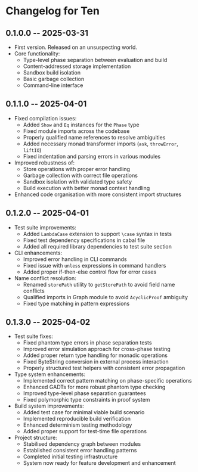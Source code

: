# Changelog for Ten

## 0.1.0.0 -- 2025-03-31

* First version. Released on an unsuspecting world.
* Core functionality:
  * Type-level phase separation between evaluation and build
  * Content-addressed storage implementation
  * Sandbox build isolation
  * Basic garbage collection
  * Command-line interface

## 0.1.1.0 -- 2025-04-01

* Fixed compilation issues:
  * Added `Show` and `Eq` instances for the `Phase` type
  * Fixed module imports across the codebase
  * Properly qualified name references to resolve ambiguities
  * Added necessary monad transformer imports (`ask`, `throwError`, `liftIO`)
  * Fixed indentation and parsing errors in various modules
* Improved robustness of:
  * Store operations with proper error handling
  * Garbage collection with correct file operations
  * Sandbox isolation with validated type safety
  * Build execution with better monad context handling
* Enhanced code organisation with more consistent import structures

## 0.1.2.0 -- 2025-04-01

* Test suite improvements:
  * Added `LambdaCase` extension to support `\case` syntax in tests
  * Fixed test dependency specifications in cabal file
  * Added all required library dependencies to test suite section
* CLI enhancements:
  * Improved error handling in CLI commands
  * Fixed issue with `unless` expressions in command handlers
  * Added proper if-then-else control flow for error cases
* Name conflict resolution:
  * Renamed `storePath` utility to `getStorePath` to avoid field name conflicts
  * Qualified imports in Graph module to avoid `AcyclicProof` ambiguity
  * Fixed type matching in pattern expressions

## 0.1.3.0 -- 2025-04-02

* Test suite fixes:
  * Fixed phantom type errors in phase separation tests
  * Improved error simulation approach for cross-phase testing
  * Added proper return type handling for monadic operations
  * Fixed ByteString conversion in external process interaction
  * Properly structured test helpers with consistent error propagation
* Type system enhancements:
  * Implemented correct pattern matching on phase-specific operations
  * Enhanced GADTs for more robust phantom type checking
  * Improved type-level phase separation guarantees
  * Fixed polymorphic type constraints in proof system
* Build system improvements:
  * Added test case for minimal viable build scenario
  * Implemented reproducible build verification
  * Enhanced determinism testing methodology
  * Added proper support for test-time file operations
* Project structure:
  * Stabilised dependency graph between modules
  * Established consistent error handling patterns
  * Completed initial testing infrastructure
  * System now ready for feature development and enhancement
